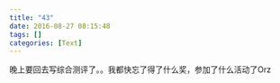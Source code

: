 ```yaml
---
title: "43"
date: 2016-08-27 08:15:48
tags: []
categories: [Text]
---
```


<p dir="ltr"  >晚上要回去写综合测评了。。我都快忘了得了什么奖，参加了什么活动了Orz</p>